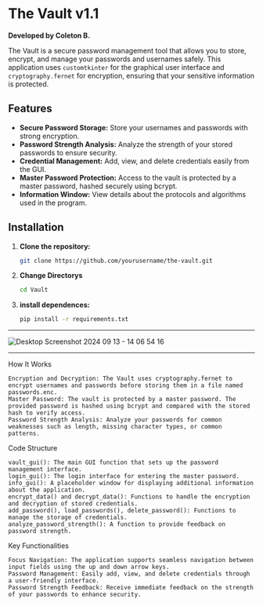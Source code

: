 # The Vault v1.1
**Developed by Coleton B.**

The Vault is a secure password management tool that allows you to store, encrypt, and manage your passwords and usernames safely. This application uses `customtkinter` for the graphical user interface and `cryptography.fernet` for encryption, ensuring that your sensitive information is protected. 

## Features
- **Secure Password Storage:** Store your usernames and passwords with strong encryption.
- **Password Strength Analysis:** Analyze the strength of your stored passwords to ensure security.
- **Credential Management:** Add, view, and delete credentials easily from the GUI.
- **Master Password Protection:** Access to the vault is protected by a master password, hashed securely using bcrypt.
- **Information Window:** View details about the protocols and algorithms used in the program.

## Installation
1. **Clone the repository:**
   ```bash
   git clone https://github.com/yourusername/the-vault.git

2. **Change Directorys**
   ```bash
   cd Vault

3. **install dependences:**
   ```bash
   pip install -r requirements.txt

--------------------------------------------------------------------------------------------------------------------------------------------------------------------------------------------------------------


![Desktop Screenshot 2024 09 13 - 14 06 54 16](https://github.com/user-attachments/assets/da5493f4-a39c-44a3-bcc6-ee06ab183357)


--------------------------------------------------------------------------------------------------------------------------------------------------------------------------------------------------------------

How It Works

    Encryption and Decryption: The Vault uses cryptography.fernet to encrypt usernames and passwords before storing them in a file named passwords.enc.
    Master Password: The vault is protected by a master password. The provided password is hashed using bcrypt and compared with the stored hash to verify access.
    Password Strength Analysis: Analyze your passwords for common weaknesses such as length, missing character types, or common patterns.

Code Structure

    vault_gui(): The main GUI function that sets up the password management interface.
    login_gui(): The login interface for entering the master password.
    info_gui(): A placeholder window for displaying additional information about the application.
    encrypt_data() and decrypt_data(): Functions to handle the encryption and decryption of stored credentials.
    add_password(), load_passwords(), delete_password(): Functions to manage the storage of credentials.
    analyze_password_strength(): A function to provide feedback on password strength.

Key Functionalities

    Focus Navigation: The application supports seamless navigation between input fields using the up and down arrow keys.
    Password Management: Easily add, view, and delete credentials through a user-friendly interface.
    Password Strength Feedback: Receive immediate feedback on the strength of your passwords to enhance security.


